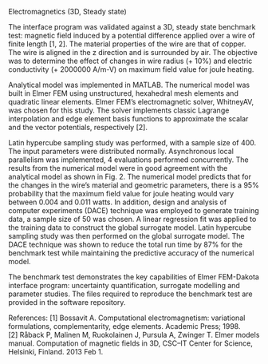 Electromagnetics (3D, Steady state)

The interface program was validated against a 3D, steady state benchmark test: magnetic field induced by a potential difference applied over a wire of finite length [1, 2].  The material properties of the wire are that of copper.  The wire is aligned in the z direction and is surrounded by air.  The objective was to determine the effect of changes in wire radius (+ 10%) and electric conductivity (+ 2000000 A/m-V) on maximum field value for joule heating. 


Analytical model was implemented in MATLAB.  The numerical model was built in Elmer FEM using unstructured, hexahedral mesh elements and quadratic linear elements.  Elmer FEM’s electromagnetic solver, WhitneyAV, was chosen for this study.  The solver implements classic Lagrange interpolation and edge element basis functions to approximate the scalar and the vector potentials, respectively [2]. 


Latin hypercube sampling study was performed, with a sample size of 400.  The input parameters were distributed normally.  Asynchronous local parallelism was implemented, 4 evaluations performed concurrently.  The results from the numerical model were in good agreement with the analytical model as shown in Fig. 2.  The numerical model predicts that for the changes in the wire’s material and geometric parameters, there is a 95% probability that the maximum field value for joule heating would vary between 0.004 and 0.011 watts.  In addition, design and analysis of computer experiments (DACE) technique was employed to generate training data, a sample size of 50 was chosen.  A linear regression fit was applied to the training data to construct the global surrogate model.  Latin hypercube sampling study was then performed on the global surrogate model. The DACE technique was shown to reduce the total run time by 87% for the benchmark test while maintaining the predictive accuracy of the numerical model.


The benchmark test demonstrates the key capabilities of Elmer FEM-Dakota interface program: uncertainty quantification, surrogate modelling and parameter studies. The files required to reproduce the benchmark test are provided in the software repository.




References:
[1] Bossavit A. Computational electromagnetism: variational formulations, complementarity, edge elements. Academic Press; 1998.  
[2] Råback P, Malinen M, Ruokolainen J, Pursula A, Zwinger T. Elmer models manual. Computation of magnetic fields in 3D, CSC–IT Center for Science, Helsinki, Finland. 2013 Feb 1.  
